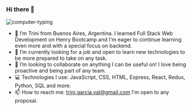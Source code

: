### Hi there 👋


![computer-typing](https://user-images.githubusercontent.com/85238660/184928696-14bd3358-b605-4ee3-a2df-28640137bb56.gif)



- 🔭 I’m Trini from Buenos Aires, Argentina. I learned Full Stack Web Development on Henry Bootcamp and I'm eager to continue learning even more and with a special focus on backend.
- 🌱 I’m currently looking for a job and open to learn new technologies to be more prepared to take on any task. 
- 👯 I’m looking to collaborate on anything I can be useful on! I love being proactive and being part of any team.  
- 💻 Technologies I use: JavaScript, CSS, HTML, Express, React, Redux, Python, SQL and more. 
- 📫 How to reach me: trini.garcia.val@gmail.com I'm open to any proposal. 


